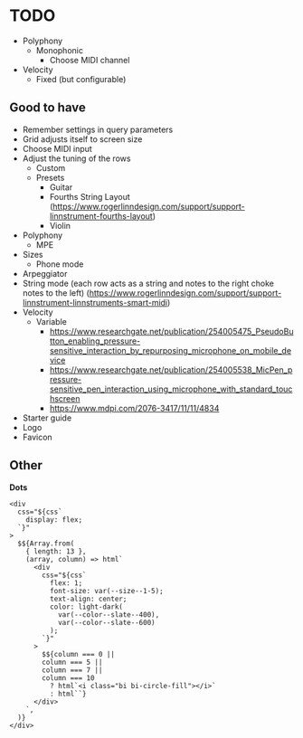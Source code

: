 # TODO

- Polyphony
  - Monophonic
    - Choose MIDI channel
- Velocity
  - Fixed (but configurable)

## Good to have

- Remember settings in query parameters
- Grid adjusts itself to screen size
- Choose MIDI input
- Adjust the tuning of the rows
  - Custom
  - Presets
    - Guitar
    - Fourths String Layout (https://www.rogerlinndesign.com/support/support-linnstrument-fourths-layout)
    - Violin
- Polyphony
  - MPE
- Sizes
  - Phone mode
- Arpeggiator
- String mode (each row acts as a string and notes to the right choke notes to the left) (https://www.rogerlinndesign.com/support/support-linnstrument-linnstruments-smart-midi)
- Velocity
  - Variable
    - https://www.researchgate.net/publication/254005475_PseudoButton_enabling_pressure-sensitive_interaction_by_repurposing_microphone_on_mobile_device
    - https://www.researchgate.net/publication/254005538_MicPen_pressure-sensitive_pen_interaction_using_microphone_with_standard_touchscreen
    - https://www.mdpi.com/2076-3417/11/11/4834
- Starter guide
- Logo
- Favicon

## Other

**Dots**

```
<div
  css="${css`
    display: flex;
  `}"
>
  $${Array.from(
    { length: 13 },
    (array, column) => html`
      <div
        css="${css`
          flex: 1;
          font-size: var(--size--1-5);
          text-align: center;
          color: light-dark(
            var(--color--slate--400),
            var(--color--slate--600)
          );
        `}"
      >
        $${column === 0 ||
        column === 5 ||
        column === 7 ||
        column === 10
          ? html`<i class="bi bi-circle-fill"></i>`
          : html``}
      </div>
    `,
  )}
</div>
```